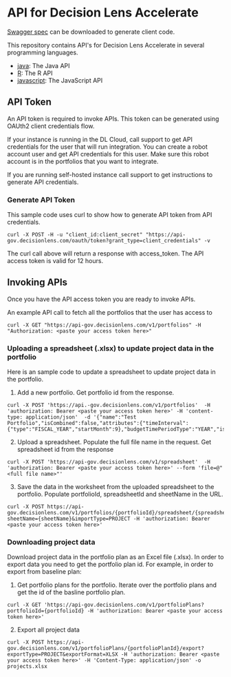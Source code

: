 # API for Decision Lens Accelerate 

[Swagger spec](https://api-gov.decisionlens.com/v1/swagger.yaml) can be downloaded to generate client code. 

This repository contains API's for Decision Lens Accelerate in several programming languages.

* [java](java): The Java API
* [R](R): The R API
* [javascript](javascript): The JavaScript API

## API Token
An API token is required to invoke APIs. This token can be generated using OAUth2 client credentials flow. 

If your instance is running in the DL Cloud, call support to get API credentials for the user that will run integration. You can create a robot account user and get API credentials for this user. Make sure this robot account is in the portfolios that you want to integrate. 

If you are running self-hosted instance call support to get instructions to generate API credentials. 

### Generate API Token 
This sample code uses curl to show how to generate API token from API credentials. 

```
curl -X POST -H -u "client_id:client_secret" "https://api-gov.decisionlens.com/oauth/token?grant_type=client_credentials" -v
```
The curl call above will return a response with access_token. The API access token is valid for 12 hours. 

## Invoking APIs 
Once you have the API access token you are ready to invoke APIs. 

An example API call to fetch all the portfolios that the user has access to 

```
curl -X GET "https://api-gov.decisionlens.com/v1/portfolios" -H "Authorization: <paste your access token here>"
```

### Uploading a spreadsheet (.xlsx) to update project data in the portfolio 
Here is an sample code to update a spreadsheet to update project data in the portfolio. 

1. Add a new portfolio. Get portfolio id from the response. 
```
curl -X POST 'https://api.-gov.decisionlens.com/v1/portfolios'  -H 'authorization: Bearer <paste your access token here>' -H 'content-type: application/json'  -d '{"name":"Test Portfolio","isCombined":false,"attributes":{"timeInterval":{"type":"FISCAL_YEAR","startMonth":9},"budgetTimePeriodType":"YEAR","isMonthlySpendPlan":true}}'

```

2. Upload a spreadsheet. Populate the full file name in the request. Get spreadsheet id from the response 
```
curl -X POST 'https://api-gov.decisionlens.com/v1/spreadsheet'  -H 'authorization: Bearer <paste your access token here>' --form 'file=@"<full file name>"'
```

3. Save the data in the worksheet from the uploaded spreadsheet to the portfolio. Populate portfolioId, spreadsheetId and sheetName in the URL. 
```
curl -X POST https://api-gov.decisionlens.com/v1/portfolios/{portfolioId}/spreadsheet/{spreadsheetId}?sheetName={sheetName}&importType=PROJECT -H 'authorization: Bearer <paste your access token here>'
```

### Downloading project data 
Download project data in the portfolio plan as an Excel file (.xlsx).  In order to export data you need to get the portfolio plan id. For example, in order to export from baseline plan: 

1. Get portfolio plans for the portfolio. Iterate over the portfolio plans and get the id of the basline portfolio plan.
```
curl -X GET 'https://api-gov.decisionlens.com/v1/portfolioPlans?portfolioId={portfolioId} -H 'authorization: Bearer <paste your access token here>'

```

2. Export all project data 
```
curl -X POST https://api-gov.decisionlens.com/v1/portfolioPlans/{portfolioPlanId}/export?exportType=PROJECT&exportFormat=XLSX -H 'authorization: Bearer <paste your access token here>' -H 'Content-Type: application/json' -o projects.xlsx

```

